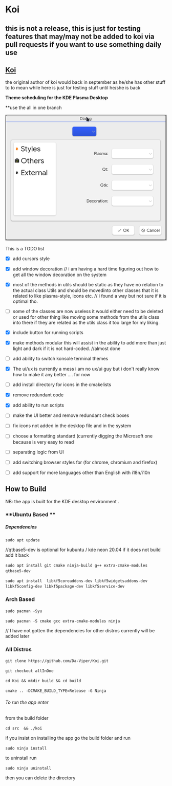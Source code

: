 # Koi
## this is not a release,  this is just for testing features that may/may not be added to koi via pull requests if you want to use something daily use 

## [Koi](https://github.com/baduhai/Koi) 

the original author of koi would back in september as he/she has other stuff to to  mean while here is just for testing stuff until he/she is back 

**Theme scheduling for the KDE Plasma Desktop**

**use the all in one branch 
<p>
  <img alt="profile-dialog" title="Yin & Yang" src="doc/profile_dialog.png">
</p>

This is a TODO list 

- [x] add cursors style 
- [x]  add window decoration // i am having a hard time figuring out how to get all the window decoration on the system 
- [x] most of the methods in utils should be static as they have no relation to the actual class Utils and should be movedinto other classes that it is related to like plasma-style, icons etc.
   // i found a way but not sure if it is optimal tho.
- [ ] some of the classes are now useless it would either need to be deleted or used for other thing like moving some methods from the utils class into there if they are related as the utils class it too large for my liking.
- [x] include button for running scripts
- [x] make methods modular this will assist in the ability to add more than just light and dark if it is not hard-coded.  //almost done
- [ ] add ability to switch konsole terminal themes 
- [X] The ui/ux is currently a mess i am no ux/ui guy but i don't really know how to make it any better .... for now
- [ ] add install directory for icons in the cmakelists 
- [x] remove redundant code 
- [x] add ability to run scripts 
- [ ] make the UI better and remove redundant check boxes
- [ ] fix icons not added in the desktop file and in the system
- [ ] choose a formatting standard (currently digging the Microsoft one because is very easy to read
- [ ] separating logic from UI
- [ ] add switching browser styles for (for chrome, chromium and firefox)
- [ ] add support for more languages other than English with i18n/i10n 




## **How to Build** 

NB: the app is built for the KDE desktop environment .

### **Ubuntu Based ** 

##### Dependencies 

`sudo apt update` 

//qtbase5-dev is optional for kubuntu / kde neon 20.04  if it does not build add it back 



`sudo apt install git cmake ninja-build g++ extra-cmake-modules qtbase5-dev`





`sudo apt install  libkf5coreaddons-dev libkf5widgetsaddons-dev libkf5config-dev libkf5package-dev libkf5service-dev`



### Arch Based  

`sudo pacman -Syu` 

`sudo pacman -S cmake gcc extra-cmake-modules ninja` 



// I have not gotten the dependencies for other distros currently will be added later 



### All Distros

`git clone https://github.com/Da-Viper/Koi.git`

`git checkout allInOne` 

`cd Koi && mkdir build && cd build` 

`cmake .. -DCMAKE_BUILD_TYPE=Release -G Ninja`



###### To run the app enter 

from the build folder 

`cd src  && ./koi` 



if you insist on installing the app   go the build folder and run 

`sudo ninja install` 

to uninstall run 

`sudo ninja uninstall`  



then you can delete the directory 

